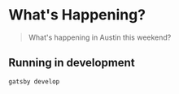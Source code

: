# What's Happening? 

> What's happening in Austin this weekend?

## Running in development
`gatsby develop`
